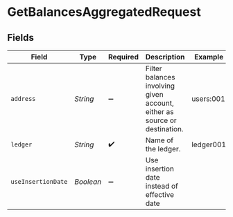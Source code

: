 # GetBalancesAggregatedRequest


## Fields

| Field                                                                     | Type                                                                      | Required                                                                  | Description                                                               | Example                                                                   |
| ------------------------------------------------------------------------- | ------------------------------------------------------------------------- | ------------------------------------------------------------------------- | ------------------------------------------------------------------------- | ------------------------------------------------------------------------- |
| `address`                                                                 | *String*                                                                  | :heavy_minus_sign:                                                        | Filter balances involving given account, either as source or destination. | users:001                                                                 |
| `ledger`                                                                  | *String*                                                                  | :heavy_check_mark:                                                        | Name of the ledger.                                                       | ledger001                                                                 |
| `useInsertionDate`                                                        | *Boolean*                                                                 | :heavy_minus_sign:                                                        | Use insertion date instead of effective date                              |                                                                           |